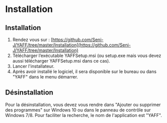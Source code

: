 # Installation

## Installation

1. Rendez vous sur : [https://github.com/Seni-J/YAFF/tree/master/Installation](https://github.com/Seni-J/YAFF/tree/master/Installation)
2. Télécharger l’exécutable YAFFSetup.msi \(ou setup.exe mais vous devez aussi télécharger YAFFSetup.msi dans ce cas\).
3. Lancer l'installateur.
4. Après avoir installé le logiciel, il sera disponible sur le bureau ou dans "YAFF" dans le menu démarrer.

## Désinstallation

Pour la désinstallation, vous devez vous rendre dans "Ajouter ou supprimer des programmes" sur Windows 10 ou dans le panneau de contrôle sur Windows 7/8. Pour faciliter la recherche, le nom de l'application est "YAFF".



